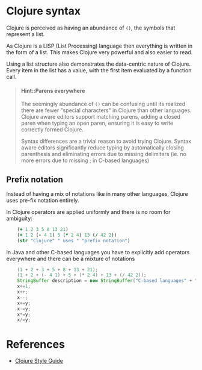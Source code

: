 # Clojure syntax
  Clojure is perceived as having an abundance of `()`, the symbols that represent a list.

  As Clojure is a LISP (List Processing) language then everything is written in the form of a list.  This makes Clojure very powerful and also easier to read.

  Using a list structure also demonstrates the data-centric nature of Clojure.  Every item in the list has a value, with the first item evaluated by a function call.

> #### Hint::Parens everywhere
> The seemingly abundance of `()` can be confusing until its realized there are fewer "special characters" in Clojure than other languages.  Clojure aware editors support matching parens, adding a closed paren when typing an open paren, ensuring it is easy to write correctly formed Clojure.
>
> Syntax differences are a trivial reason to avoid trying Clojure.  Syntax aware editors significantly reduce typing by automatically closing parenthesis and eliminating errors due to missing delimiters (ie. no more errors due to missing ; in C-based languages)


## Prefix notation
  Instead of having a mix of notations like in many other languages, Clojure uses pre-fix notation entirely.

  In Clojure operators are applied uniformly and there is no room for ambiguity:
```clojure
    (+ 1 2 3 5 8 13 21)
    (+ 1 2 (- 4 1) 5 (* 2 4) 13 (/ 42 2))
    (str "Clojure" " uses " "prefix notation")
```
  In Java and other C-based languages you have to explicitly add operators everywhere and there can be a mixture of notations

```java
    (1 + 2 + 3 + 5 + 8 + 13 + 21);
    (1 + 2 + (- 4 1) + 5 + (* 2 4) + 13 + (/ 42 2));
    StringBuffer description = new StringBuffer("C-based languages" + " mix " + "notation");
    x+=1;
    x++;
    x--;
    x+=y;
    x-=y;
    x*=y;
    x/=y;
```

# References
* [Clojure Style Guide](https://github.com/bbatsov/clojure-style-guide)
